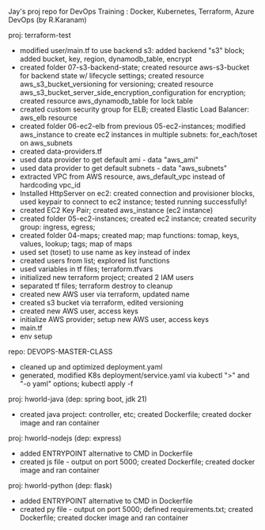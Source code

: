 Jay's proj repo for DevOps Training : Docker, Kubernetes, Terraform, Azure DevOps (by R.Karanam)

proj: terraform-test
- modified user/main.tf to use backend s3: added backend "s3" block; added bucket, key, region, dynamodb_table, encrypt
- created folder 07-s3-backend-state; created resource aws-s3-bucket for backend state w/ lifecycle settings; created resource aws_s3_bucket_versioning for versioning; created resource aws_s3_bucket_server_side_encryption_configuration for encryption; created resource aws_dynamodb_table for lock table
- created custom security group for ELB; created Elastic Load Balancer: aws_elb resource
- created folder 06-ec2-elb from previous 05-ec2-instances; modified aws_instance to create ec2 instances in multiple subnets: for_each/toset on aws_subnets
- created data-providers.tf
- used data provider to get default ami - data "aws_ami"
- used data provider to get default subnets - data "aws_subnets"
- extracted VPC from AWS resource, aws_default_vpc instead of hardcoding vpc_id
- Installed HttpServer on ec2: created connection and provisioner blocks, used keypair to connect to ec2 instance; tested running successfully!
- created EC2 Key Pair; created aws_instance (ec2 instance)
- created folder 05-ec2-instances; created ec2 instance; created security group: ingress, egress; 
- created folder 04-maps; created map; map functions: tomap, keys, values, lookup; tags; map of maps
- used set (toset) to use name as key instead of index
- created users from list; explored list functions
- used variables in tf files; terraform.tfvars
- initialized new terraform project; created 2 IAM users
- separated tf files; terraform destroy to cleanup
- created new AWS user via terraform, updated name
- created s3 bucket via terraform, edited versioning
- created new AWS user, access keys
- initialize AWS provider; setup new AWS user, access keys
- main.tf
- env setup

repo: DEVOPS-MASTER-CLASS
- cleaned up and optimized deployment.yaml
- generated, modified K8s deployment/service.yaml via kubectl ">" and "-o yaml" options; kubectl apply -f

proj: hworld-java (dep: spring boot, jdk 21)
- created java project: controller, etc; created Dockerfile; created docker image and ran container

proj: hworld-nodejs (dep: express)
- added ENTRYPOINT alternative to CMD in Dockerfile
- created js file - output on port 5000; created Dockerfile; created docker image and ran container

proj: hworld-python (dep: flask)
- added ENTRYPOINT alternative to CMD in Dockerfile
- created py file - output on port 5000; defined requirements.txt; created Dockerfile; created docker image and ran container
